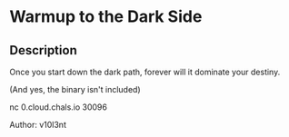 # Warmup to the Dark Side

## Description

Once you start down the dark path, forever will it dominate your destiny.
(And yes, the binary isn't included)

nc 0.cloud.chals.io 30096 
Author: v10l3nt

